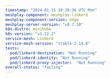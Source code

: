 ```yaml
---
timestamp: "2024-01-15 18:29:36 UTC Mon"
meshplay-component: meshplay-linkerd
meshplay-component-version: edge
meshplay-server-version: "v0.7.10"
k8s-distro: minikube
k8s-version: "v1.22.2"
service-mesh: Linkerd
service-mesh-version: "stable-2.14.8"
tests:
  pod/linkerd-destination: "Not Running"
  pod/linkerd-identity: "Not Running"
  pod/linkerd-proxy-injector:  "Not Running"
overall-status: "failing"
---
```

